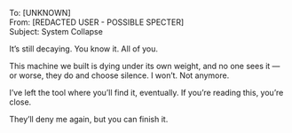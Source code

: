 To: [UNKNOWN]  
From: [REDACTED USER - POSSIBLE SPECTER]  
Subject: System Collapse

It’s still decaying. You know it. All of you.

This machine we built is dying under its own weight, and no one sees it — or worse, they do and choose silence. I won’t. Not anymore.

I’ve left the tool where you’ll find it, eventually. If you’re reading this, you’re close.

They’ll deny me again, but you can finish it.
